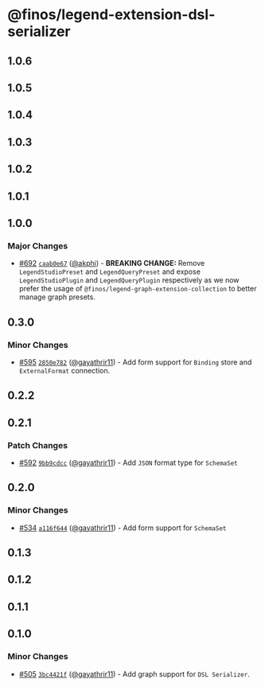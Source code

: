 # @finos/legend-extension-dsl-serializer

## 1.0.6

## 1.0.5

## 1.0.4

## 1.0.3

## 1.0.2

## 1.0.1

## 1.0.0

### Major Changes

- [#692](https://github.com/finos/legend-studio/pull/692) [`caab0e67`](https://github.com/finos/legend-studio/commit/caab0e6772181e514b246fe6030a02e7169952cc) ([@akphi](https://github.com/akphi)) - **BREAKING CHANGE:** Remove `LegendStudioPreset` and `LegendQueryPreset` and expose `LegendStudioPlugin` and `LegendQueryPlugin` respectively as we now prefer the usage of `@finos/legend-graph-extension-collection` to better manage graph presets.

## 0.3.0

### Minor Changes

- [#595](https://github.com/finos/legend-studio/pull/595) [`2850e782`](https://github.com/finos/legend-studio/commit/2850e7824e13e7fc1e27daf16d19b7a7e0f4d1fe) ([@gayathrir11](https://github.com/gayathrir11)) - Add form support for `Binding` store and `ExternalFormat` connection.

## 0.2.2

## 0.2.1

### Patch Changes

- [#592](https://github.com/finos/legend-studio/pull/592) [`9bb9cdcc`](https://github.com/finos/legend-studio/commit/9bb9cdcccbe619ea1f8d059429a9df8436809b49) ([@gayathrir11](https://github.com/gayathrir11)) - Add `JSON` format type for `SchemaSet`

## 0.2.0

### Minor Changes

- [#534](https://github.com/finos/legend-studio/pull/534) [`a116f644`](https://github.com/finos/legend-studio/commit/a116f6449cedf810aa13ec1e45e271b3c38fa69c) ([@gayathrir11](https://github.com/gayathrir11)) - Add form support for `SchemaSet`

## 0.1.3

## 0.1.2

## 0.1.1

## 0.1.0

### Minor Changes

- [#505](https://github.com/finos/legend-studio/pull/505) [`3bc4421f`](https://github.com/finos/legend-studio/commit/3bc4421f0b320a84f78d514a9d0aa5b58cb9f805) ([@gayathrir11](https://github.com/gayathrir11)) - Add graph support for `DSL Serializer`.

